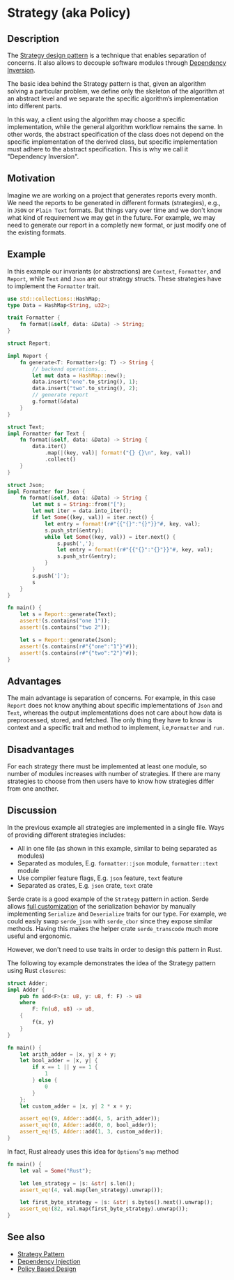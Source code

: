 # Strategy (aka Policy)

## Description

The [Strategy design pattern](https://en.wikipedia.org/wiki/Strategy_pattern)
is a technique that enables separation of concerns.
It also allows to decouple software modules through [Dependency Inversion](https://en.wikipedia.org/wiki/Dependency_inversion_principle).

The basic idea behind the Strategy pattern is that, given an algorithm solving a particular problem,
we define only the skeleton of the algorithm at an abstract level and
we separate the specific algorithm’s implementation into different parts.

In this way, a client using the algorithm may choose a specific implementation, while the general algorithm workflow remains the same.
In other words, the abstract specification of the class does not depend on the specific implementation of the derived class,
but specific implementation must adhere to the abstract specification.
This is why we call it "Dependency Inversion".

## Motivation

Imagine we are working on a project that generates reports every month.
We need the reports to be generated in different formats (strategies), e.g.,
in `JSON` or `Plain Text` formats.
But things vary over time and we don't know what kind of requirement we may get in the future.
For example, we may need to generate our report in a completly new format,
or just modify one of the existing formats.

## Example

In this example our invariants (or abstractions) are `Context`, `Formatter`, and `Report`,
while `Text` and `Json` are our strategy structs.
These strategies have to implement the `Formatter` trait.

```rust
use std::collections::HashMap;
type Data = HashMap<String, u32>;

trait Formatter {
    fn format(&self, data: &Data) -> String;
}

struct Report;

impl Report {
    fn generate<T: Formatter>(g: T) -> String {
        // backend operations...
        let mut data = HashMap::new();
        data.insert("one".to_string(), 1);
        data.insert("two".to_string(), 2);
        // generate report
        g.format(&data)
    }
}

struct Text;
impl Formatter for Text {
    fn format(&self, data: &Data) -> String {
        data.iter()
            .map(|(key, val)| format!("{} {}\n", key, val))
            .collect()
    }
}

struct Json;
impl Formatter for Json {
    fn format(&self, data: &Data) -> String {
        let mut s = String::from("[");
        let mut iter = data.into_iter();
        if let Some((key, val)) = iter.next() {
            let entry = format!(r#"{{"{}":"{}"}}"#, key, val);
            s.push_str(&entry);
            while let Some((key, val)) = iter.next() {
                s.push(',');
                let entry = format!(r#"{{"{}":"{}"}}"#, key, val);
                s.push_str(&entry);
            }
        }
        s.push(']');
        s
    }
}

fn main() {
    let s = Report::generate(Text);
    assert!(s.contains("one 1"));
    assert!(s.contains("two 2"));

    let s = Report::generate(Json);
    assert!(s.contains(r#"{"one":"1"}"#));
    assert!(s.contains(r#"{"two":"2"}"#));
}
```

## Advantages

The main advantage is separation of concerns. For example, in this case `Report` does not know anything about specific
implementations of `Json` and `Text`, whereas the output implementations does not care about how data is
preprocessed, stored, and fetched.
The only thing they have to know is context and a specific trait and method to implement,
i.e,`Formatter` and `run`.

## Disadvantages

For each strategy there must be implemented at least one module, so number of modules
increases with number of strategies.
If there are many strategies to choose from then users have to know how strategies differ
from one another.

## Discussion

In the previous example all strategies are implemented in a single file.
Ways of providing different strategies includes:

- All in one file (as shown in this example, similar to being separated as modules)
- Separated as modules, E.g. `formatter::json` module, `formatter::text` module
- Use compiler feature flags, E.g. `json` feature, `text` feature
- Separated as crates, E.g. `json` crate, `text` crate

Serde crate is a good example of the `Strategy` pattern in action. Serde allows [full customization](https://serde.rs/custom-serialization.html)
of the serialization behavior by manually implementing `Serialize` and `Deserialize` traits for our type.
For example, we could easily swap `serde_json` with `serde_cbor` since they expose similar methods.
Having this makes the helper crate `serde_transcode` much more useful and ergonomic.

However, we don't need to use traits in order to design this pattern in Rust.

The following toy example demonstrates the idea of the Strategy pattern using Rust
`closures`:

```rust
struct Adder;
impl Adder {
    pub fn add<F>(x: u8, y: u8, f: F) -> u8
    where
        F: Fn(u8, u8) -> u8,
    {
        f(x, y)
    }
}

fn main() {
    let arith_adder = |x, y| x + y;
    let bool_adder = |x, y| {
        if x == 1 || y == 1 {
            1
        } else {
            0
        }
    };
    let custom_adder = |x, y| 2 * x + y;

    assert_eq!(9, Adder::add(4, 5, arith_adder));
    assert_eq!(0, Adder::add(0, 0, bool_adder));
    assert_eq!(5, Adder::add(1, 3, custom_adder));
}

```

In fact, Rust already uses this idea for `Options`'s `map` method

```rust
fn main() {
    let val = Some("Rust");

    let len_strategy = |s: &str| s.len();
    assert_eq!(4, val.map(len_strategy).unwrap());

    let first_byte_strategy = |s: &str| s.bytes().next().unwrap();
    assert_eq!(82, val.map(first_byte_strategy).unwrap());
}
```

## See also

- [Strategy Pattern](https://en.wikipedia.org/wiki/Strategy_pattern)
- [Dependency Injection](https://en.wikipedia.org/wiki/Dependency_injection)<!-- markdown-link-check-disable -->
- [Policy Based Design](https://en.wikipedia.org/wiki/Modern_C%2B%2B_Design#Policy-based_design)<!-- markdown-link-check-enable -->
